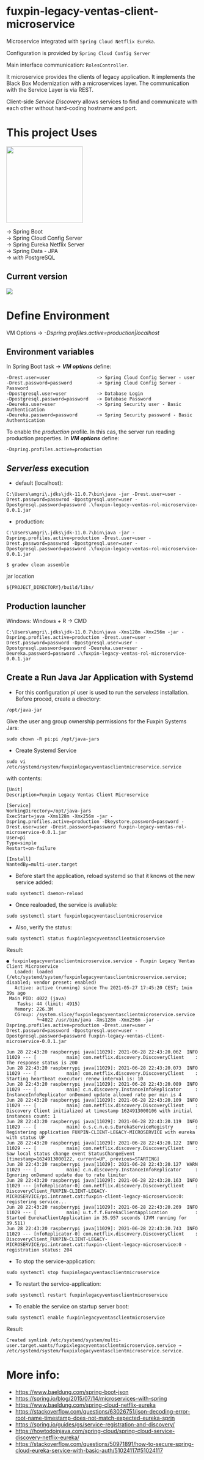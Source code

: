 # fuxpin-legacy-ventas-client-microservice

Microservice integrated with ``Spring Cloud Netflix Eureka``. 

Configuration is provided by ``Spring Cloud Config Server``

Main interface communication: ``RolesController``.

It microservice provides the clients of legacy application. It implements the Black Box Modernization with a microservices layer. 
The communication with the Service Layer is via REST.

Client-side *Service Discovery* allows services to find and communicate with each other without hard-coding hostname and port.

# This project Uses
<img src="https://spring.io/images/spring-logo-9146a4d3298760c2e7e49595184e1975.svg" width="200"></br>

&#8594; Spring Boot</br> 
&#8594; Spring Cloud Config Server</br>
&#8594; Spring Eureka Netflix Server</br>
&#8594; Spring Data - JPA</br>
&#8594; *with* PostgreSQL

## Current version
![](https://img.shields.io/badge/fuxpin%20legacy%20ventas%20client%20microservice-0.0.1-blue)


# Define Environment

VM Options &#8594; *-Dspring.profiles.active=production|localhost*

## Environment variables

In Spring Boot task &#8594;  ***VM options*** define:

````
-Drest.user=user                 -> Spring Cloud Config Server - user
-Drest.password=password         -> Spring Cloud Config Server - Password
-Dpostgresql.user=user           -> Database Login
-Dpostgresql.password=password   -> Database Password
-Deureka.user=user               -> Spring Security user - Basic Authentication
-Deureka.password=password       -> Spring Security password - Basic Authentication
````

To enable the *production* profile. In this cas, the server run reading production properties. In ***VM options*** define:

````
-Dspring.profiles.active=production
````

## *Serverless* execution

* default (localhost):

``C:\Users\amgri\.jdks\jdk-11.0.7\bin\java -jar -Drest.user=user -Drest.password=passwrod -Dpostgresql.user=user -Dpostgresql.password=password .\fuxpin-legacy-ventas-rol-microservice-0.0.1.jar``

* production:

``C:\Users\amgri\.jdks\jdk-11.0.7\bin\java -jar -Dspring.profiles.active=production -Drest.user=user -Drest.password=passwrod -Dpostgresql.user=user -Dpostgresql.password=password .\fuxpin-legacy-ventas-rol-microservice-0.0.1.jar``

````
$ gradew clean assemble
````
jar location
````
${PROJECT_DIRECTORY}/build/libs/
````

## Production launcher

Windows: Windows + R &#8594; CMD
````
C:\Users\amgri\.jdks\jdk-11.0.7\bin\java -Xms128m -Xmx256m -jar -Dspring.profiles.active=production -Drest.user=user -Drest.password=password -Dpostgresql.user=user -Dpostgresql.password=password -Deureka.user=user -Deureka.password=password .\fuxpin-legacy-ventas-rol-microservice-0.0.1.jar
````

## Create a Run Java Jar Application with Systemd
* For this configuration *pi* user is used to run the *serveless* installation. Before proced, create a directory:
````
/opt/java-jar 
````
Give the user ang group ownership permissions for the Fuxpin Systems Jars:
````
sudo chown -R pi:pi /opt/java-jars 
````
* Create Systemd Service
````
sudo vi /etc/systemd/system/fuxpinlegacyventasclientmicroservice.service
````
with contents:
````editorconfig
[Unit]
Description=Fuxpin Legacy Ventas Client Microservice

[Service]
WorkingDirectory=/opt/java-jars
ExecStart=java -Xms128m -Xmx256m -jar -Dspring.profiles.active=production -Dkeystore.password=password -Drest.user=user -Drest.password=password fuxpin-legacy-ventas-rol-microservice-0.0.1.jar
User=pi
Type=simple
Restart=on-failure

[Install]
WantedBy=multi-user.target
````

* Before start the application, reload systemd so that it knows ot the new service added:

````
sudo systemctl daemon-reload
````

* Once realoaded, the service is avaliable:

````
sudo systemctl start fuxpinlegacyventasclientmicroservice
````
* Also, verify the status:

````
sudo systemctl status fuxpinlegacyventasclientmicroservice
````
Result:

````
● fuxpinlegacyventasclientmicroservice.service - Fuxpin Legacy Ventas Client Microservice
   Loaded: loaded (/etc/systemd/system/fuxpinlegacyventasclientmicroservice.service; disabled; vendor preset: enabled)
   Active: active (running) since Thu 2021-05-27 17:45:20 CEST; 1min 39s ago
 Main PID: 4022 (java)
    Tasks: 44 (limit: 4915)
   Memory: 226.3M
   CGroup: /system.slice/fuxpinlegacyventasclientmicroservice.service
           └─4022 /usr/bin/java -Xms128m -Xmx256m -jar -Dspring.profiles.active=production -Drest.user=user -Drest.password=password -Dpostgresql.user=user -Dpostgresql.password=password fuxpin-legacy-ventas-client-microservice-0.0.1.jar

Jun 28 22:43:20 raspberrypi java[11029]: 2021-06-28 22:43:20.062  INFO 11029 --- [           main] com.netflix.discovery.DiscoveryClient    : The response status is 200
Jun 28 22:43:20 raspberrypi java[11029]: 2021-06-28 22:43:20.073  INFO 11029 --- [           main] com.netflix.discovery.DiscoveryClient    : Starting heartbeat executor: renew interval is: 10
Jun 28 22:43:20 raspberrypi java[11029]: 2021-06-28 22:43:20.089  INFO 11029 --- [           main] c.n.discovery.InstanceInfoReplicator     : InstanceInfoReplicator onDemand update allowed rate per min is 4
Jun 28 22:43:20 raspberrypi java[11029]: 2021-06-28 22:43:20.109  INFO 11029 --- [           main] com.netflix.discovery.DiscoveryClient    : Discovery Client initialized at timestamp 1624913000106 with initial instances count: 1
Jun 28 22:43:20 raspberrypi java[11029]: 2021-06-28 22:43:20.119  INFO 11029 --- [           main] o.s.c.n.e.s.EurekaServiceRegistry        : Registering application FUXPIN-CLIENT-LEGACY-MICROSERVICE with eureka with status UP
Jun 28 22:43:20 raspberrypi java[11029]: 2021-06-28 22:43:20.122  INFO 11029 --- [           main] com.netflix.discovery.DiscoveryClient    : Saw local status change event StatusChangeEvent [timestamp=1624913000122, current=UP, previous=STARTING]
Jun 28 22:43:20 raspberrypi java[11029]: 2021-06-28 22:43:20.127  WARN 11029 --- [           main] c.n.discovery.InstanceInfoReplicator     : Ignoring onDemand update due to rate limiter
Jun 28 22:43:20 raspberrypi java[11029]: 2021-06-28 22:43:20.163  INFO 11029 --- [nfoReplicator-0] com.netflix.discovery.DiscoveryClient    : DiscoveryClient_FUXPIN-CLIENT-LEGACY-MICROSERVICE/pi.intranet.cat:fuxpin-client-legacy-microservice:0: registering service...
Jun 28 22:43:20 raspberrypi java[11029]: 2021-06-28 22:43:20.269  INFO 11029 --- [           main] u.t.f.f.EurekaClientApplication          : Started EurekaClientApplication in 35.957 seconds (JVM running for 39.511)
Jun 28 22:43:20 raspberrypi java[11029]: 2021-06-28 22:43:20.743  INFO 11029 --- [nfoReplicator-0] com.netflix.discovery.DiscoveryClient    : DiscoveryClient_FUXPIN-CLIENT-LEGACY-MICROSERVICE/pi.intranet.cat:fuxpin-client-legacy-microservice:0 - registration status: 204
````

* To stop the service-application:

````
sudo systemctl stop fuxpinlegacyventasclientmicroservice
````

* To restart the service-application:

````
sudo systemctl restart fuxpinlegacyventasclientmicroservice
````

* To enable the service on startup server boot:
````
sudo systemctl enable fuxpinlegacyventasclientmicroservice
````
Result:



````
Created symlink /etc/systemd/system/multi-user.target.wants/fuxpixlegacyventasclientmicroservice.service → /etc/systemd/system/fuxpixlegacyventasclientmicroservice.service.
````

# More info:

* https://www.baeldung.com/spring-boot-json
* https://spring.io/blog/2015/07/14/microservices-with-spring
* https://www.baeldung.com/spring-cloud-netflix-eureka
* https://stackoverflow.com/questions/63026751/json-decoding-error-root-name-timestamp-does-not-match-expected-eureka-sprin
* https://spring.io/guides/gs/service-registration-and-discovery/
* https://howtodoinjava.com/spring-cloud/spring-cloud-service-discovery-netflix-eureka/
* https://stackoverflow.com/questions/50971891/how-to-secure-spring-cloud-eureka-service-with-basic-auth/51024117#51024117

